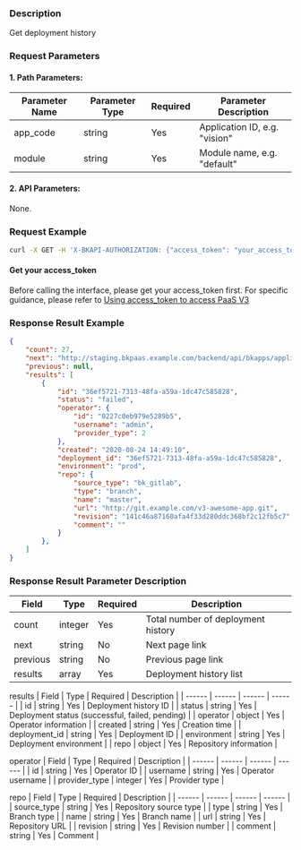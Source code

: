### Description
Get deployment history

### Request Parameters

#### 1. Path Parameters:

|   Parameter Name   |    Parameter Type  |  Required  |     Parameter Description     |
| ------------ | ------------ | ------ | ---------------- |
| app_code   | string | Yes | Application ID, e.g. "vision" |
| module   | string | Yes | Module name, e.g. "default" |

#### 2. API Parameters:
None.

### Request Example
```bash
curl -X GET -H 'X-BKAPI-AUTHORIZATION: {"access_token": "your_access_token"}' http://bkapi.example.com/api/bkpaas3/prod/bkapps/applications/{your_appcode}/modules/{your_module_name}/deployments/lists/
```

#### Get your access_token
Before calling the interface, please get your access_token first. For specific guidance, please refer to [Using access_token to access PaaS V3](https://bk.tencent.com/docs/markdown/PaaS/DevelopTools/BaseGuide/topics/paas/access_token)

### Response Result Example
```json
{
    "count": 27,
    "next": "http://staging.bkpaas.example.com/backend/api/bkapps/applications/vision/modules/default/deployments/lists/?limit=12&offset=12",
    "previous": null,
    "results": [
        {
            "id": "36ef5721-7313-48fa-a59a-1dc47c585828",
            "status": "failed",
            "operator": {
                "id": "0227c0eb979e5289b5",
                "username": "admin",
                "provider_type": 2
            },
            "created": "2020-08-24 14:49:10",
            "deployment_id": "36ef5721-7313-48fa-a59a-1dc47c585828",
            "environment": "prod",
            "repo": {
                "source_type": "bk_gitlab",
                "type": "branch",
                "name": "master",
                "url": "http://git.example.com/v3-awesome-app.git",
                "revision": "141c46a87160afa4f33d280ddc368bf2c12fb5c7",
                "comment": ""
            }
        },
    ]
}
```

### Response Result Parameter Description

| Field |   Type |  Required | Description |
| ------ | ------ | ------ | ------ |
| count | integer | Yes | Total number of deployment history |
| next | string | No | Next page link |
| previous | string | No | Previous page link |
| results | array | Yes | Deployment history list |

results
| Field |   Type |  Required | Description |
| ------ | ------ | ------ | ------ |
| id | string | Yes | Deployment history ID |
| status | string | Yes | Deployment status (successful, failed, pending) |
| operator | object | Yes | Operator information |
| created | string | Yes | Creation time |
| deployment_id | string | Yes | Deployment ID |
| environment | string | Yes | Deployment environment |
| repo | object | Yes | Repository information |

operator
| Field |   Type |  Required | Description |
| ------ | ------ | ------ | ------ |
| id | string | Yes | Operator ID |
| username | string | Yes | Operator username |
| provider_type | integer | Yes | Provider type |

repo
| Field |   Type |  Required | Description |
| ------ | ------ | ------ | ------ |
| source_type | string | Yes | Repository source type |
| type | string | Yes | Branch type |
| name | string | Yes | Branch name |
| url | string | Yes | Repository URL |
| revision | string | Yes | Revision number |
| comment | string | Yes | Comment |